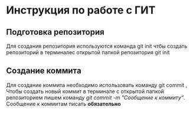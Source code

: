 # Инструкция по работе с ГИТ

## Подготовка репозитория
Для создания репозитория используются команда git init чтбы создать репозиторий в терминалес открытой папкой репозитория git init 

## Создание коммита
Для создание коммита необходимо использовать команду git commit , Чтобы создать новый коммит в терминале с открытой папкой репозиторием пишем команду *git commit -m "Сообщение к коммиту"*. Сообщение к коммитам писать **обязательно**
